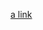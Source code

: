
[a link](https://github.com/Vallasc/video-diffusion-pytorch/blob/main/video_diffusion_pytorch/video_diffusion_pytorch.py#L100)